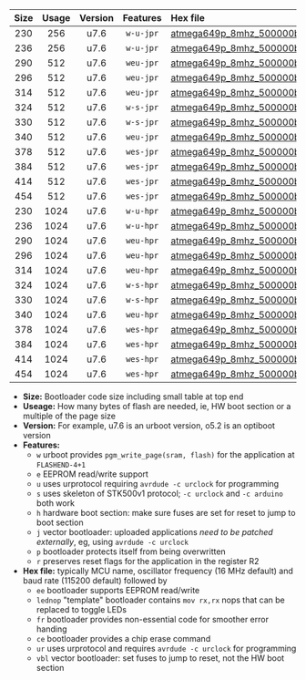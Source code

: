 |Size|Usage|Version|Features|Hex file|
|:-:|:-:|:-:|:-:|:--|
|230|256|u7.6|`w-u-jpr`|[atmega649p_8mhz_500000bps_ur_vbl.hex](https://raw.githubusercontent.com/stefanrueger/urboot/main/atmega649p_8mhz_500000bps_ur_vbl.hex)|
|236|256|u7.6|`w-u-jpr`|[atmega649p_8mhz_500000bps_lednop_ur_vbl.hex](https://raw.githubusercontent.com/stefanrueger/urboot/main/atmega649p_8mhz_500000bps_lednop_ur_vbl.hex)|
|290|512|u7.6|`weu-jpr`|[atmega649p_8mhz_500000bps_ee_ur_vbl.hex](https://raw.githubusercontent.com/stefanrueger/urboot/main/atmega649p_8mhz_500000bps_ee_ur_vbl.hex)|
|296|512|u7.6|`weu-jpr`|[atmega649p_8mhz_500000bps_ee_lednop_ur_vbl.hex](https://raw.githubusercontent.com/stefanrueger/urboot/main/atmega649p_8mhz_500000bps_ee_lednop_ur_vbl.hex)|
|314|512|u7.6|`weu-jpr`|[atmega649p_8mhz_500000bps_ee_lednop_fr_ur_vbl.hex](https://raw.githubusercontent.com/stefanrueger/urboot/main/atmega649p_8mhz_500000bps_ee_lednop_fr_ur_vbl.hex)|
|324|512|u7.6|`w-s-jpr`|[atmega649p_8mhz_500000bps_vbl.hex](https://raw.githubusercontent.com/stefanrueger/urboot/main/atmega649p_8mhz_500000bps_vbl.hex)|
|330|512|u7.6|`w-s-jpr`|[atmega649p_8mhz_500000bps_lednop_vbl.hex](https://raw.githubusercontent.com/stefanrueger/urboot/main/atmega649p_8mhz_500000bps_lednop_vbl.hex)|
|340|512|u7.6|`weu-jpr`|[atmega649p_8mhz_500000bps_ee_lednop_fr_ce_ur_vbl.hex](https://raw.githubusercontent.com/stefanrueger/urboot/main/atmega649p_8mhz_500000bps_ee_lednop_fr_ce_ur_vbl.hex)|
|378|512|u7.6|`wes-jpr`|[atmega649p_8mhz_500000bps_ee_vbl.hex](https://raw.githubusercontent.com/stefanrueger/urboot/main/atmega649p_8mhz_500000bps_ee_vbl.hex)|
|384|512|u7.6|`wes-jpr`|[atmega649p_8mhz_500000bps_ee_lednop_vbl.hex](https://raw.githubusercontent.com/stefanrueger/urboot/main/atmega649p_8mhz_500000bps_ee_lednop_vbl.hex)|
|414|512|u7.6|`wes-jpr`|[atmega649p_8mhz_500000bps_ee_lednop_fr_vbl.hex](https://raw.githubusercontent.com/stefanrueger/urboot/main/atmega649p_8mhz_500000bps_ee_lednop_fr_vbl.hex)|
|454|512|u7.6|`wes-jpr`|[atmega649p_8mhz_500000bps_ee_lednop_fr_ce_vbl.hex](https://raw.githubusercontent.com/stefanrueger/urboot/main/atmega649p_8mhz_500000bps_ee_lednop_fr_ce_vbl.hex)|
|230|1024|u7.6|`w-u-hpr`|[atmega649p_8mhz_500000bps_ur.hex](https://raw.githubusercontent.com/stefanrueger/urboot/main/atmega649p_8mhz_500000bps_ur.hex)|
|236|1024|u7.6|`w-u-hpr`|[atmega649p_8mhz_500000bps_lednop_ur.hex](https://raw.githubusercontent.com/stefanrueger/urboot/main/atmega649p_8mhz_500000bps_lednop_ur.hex)|
|290|1024|u7.6|`weu-hpr`|[atmega649p_8mhz_500000bps_ee_ur.hex](https://raw.githubusercontent.com/stefanrueger/urboot/main/atmega649p_8mhz_500000bps_ee_ur.hex)|
|296|1024|u7.6|`weu-hpr`|[atmega649p_8mhz_500000bps_ee_lednop_ur.hex](https://raw.githubusercontent.com/stefanrueger/urboot/main/atmega649p_8mhz_500000bps_ee_lednop_ur.hex)|
|314|1024|u7.6|`weu-hpr`|[atmega649p_8mhz_500000bps_ee_lednop_fr_ur.hex](https://raw.githubusercontent.com/stefanrueger/urboot/main/atmega649p_8mhz_500000bps_ee_lednop_fr_ur.hex)|
|324|1024|u7.6|`w-s-hpr`|[atmega649p_8mhz_500000bps.hex](https://raw.githubusercontent.com/stefanrueger/urboot/main/atmega649p_8mhz_500000bps.hex)|
|330|1024|u7.6|`w-s-hpr`|[atmega649p_8mhz_500000bps_lednop.hex](https://raw.githubusercontent.com/stefanrueger/urboot/main/atmega649p_8mhz_500000bps_lednop.hex)|
|340|1024|u7.6|`weu-hpr`|[atmega649p_8mhz_500000bps_ee_lednop_fr_ce_ur.hex](https://raw.githubusercontent.com/stefanrueger/urboot/main/atmega649p_8mhz_500000bps_ee_lednop_fr_ce_ur.hex)|
|378|1024|u7.6|`wes-hpr`|[atmega649p_8mhz_500000bps_ee.hex](https://raw.githubusercontent.com/stefanrueger/urboot/main/atmega649p_8mhz_500000bps_ee.hex)|
|384|1024|u7.6|`wes-hpr`|[atmega649p_8mhz_500000bps_ee_lednop.hex](https://raw.githubusercontent.com/stefanrueger/urboot/main/atmega649p_8mhz_500000bps_ee_lednop.hex)|
|414|1024|u7.6|`wes-hpr`|[atmega649p_8mhz_500000bps_ee_lednop_fr.hex](https://raw.githubusercontent.com/stefanrueger/urboot/main/atmega649p_8mhz_500000bps_ee_lednop_fr.hex)|
|454|1024|u7.6|`wes-hpr`|[atmega649p_8mhz_500000bps_ee_lednop_fr_ce.hex](https://raw.githubusercontent.com/stefanrueger/urboot/main/atmega649p_8mhz_500000bps_ee_lednop_fr_ce.hex)|

- **Size:** Bootloader code size including small table at top end
- **Useage:** How many bytes of flash are needed, ie, HW boot section or a multiple of the page size
- **Version:** For example, u7.6 is an urboot version, o5.2 is an optiboot version
- **Features:**
  + `w` urboot provides `pgm_write_page(sram, flash)` for the application at `FLASHEND-4+1`
  + `e` EEPROM read/write support
  + `u` uses urprotocol requiring `avrdude -c urclock` for programming
  + `s` uses skeleton of STK500v1 protocol; `-c urclock` and `-c arduino` both work
  + `h` hardware boot section: make sure fuses are set for reset to jump to boot section
  + `j` vector bootloader: uploaded applications *need to be patched externally*, eg, using `avrdude -c urclock`
  + `p` bootloader protects itself from being overwritten
  + `r` preserves reset flags for the application in the register R2
- **Hex file:** typically MCU name, oscillator frequency (16 MHz default) and baud rate (115200 default) followed by
  + `ee` bootloader supports EEPROM read/write
  + `lednop` "template" bootloader contains `mov rx,rx` nops that can be replaced to toggle LEDs
  + `fr` bootloader provides non-essential code for smoother error handing
  + `ce` bootloader provides a chip erase command
  + `ur` uses urprotocol and requires `avrdude -c urclock` for programming
  + `vbl` vector bootloader: set fuses to jump to reset, not the HW boot section
